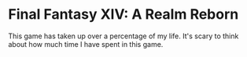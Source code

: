 # Final Fantasy XIV: A Realm Reborn

This game has taken up over a percentage of my life. It's scary to think about how much time I have spent in this game.
